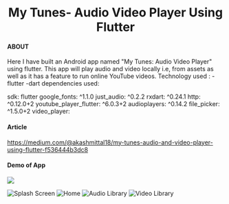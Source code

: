 <h1 align="center">My Tunes- Audio Video Player Using Flutter</h1>

#### ABOUT

Here I have built an Android app named "My Tunes: Audio Video Player" using flutter. This app will play audio and video locally i.e, from assets as well as it has a feature to run online YouTube videos.
Technology used : -flutter -dart 
dependencies used: 

  sdk: flutter
  google_fonts: ^1.1.0
  just_audio: ^0.2.2
  rxdart: ^0.24.1
  http: ^0.12.0+2
  youtube_player_flutter: ^6.0.3+2
  audioplayers: ^0.14.2
  file_picker: ^1.5.0+2
  video_player:



#### Article

https://medium.com/@akashmittal18/my-tunes-audio-and-video-player-using-flutter-f536444b3dc8


#### Demo of App
<img src="https://github.com/akashmittal18/My-Tunes-Audio-Video-Player/blob/master/full.mp4">
<p align="left"><img src="https://github.com/akashmittal18/My-Tunes-Audio-Video-Player/blob/master/splashscreen.jpeg" alt="Splash Screen" width="" height=""/> <img src="https://github.com/akashmittal18/My-Tunes-Audio-Video-Player/blob/master/home.jpeg" alt="Home" width="" height=""/> <img src="https://github.com/akashmittal18/My-Tunes-Audio-Video-Player/blob/master/audiolib.jpeg" alt="Audio Library" width="" height=""/> <img src="https://github.com/akashmittal18/My-Tunes-Audio-Video-Player/blob/master/video%20library.jpeg" alt="Video Library" width="" height=""/> </p>